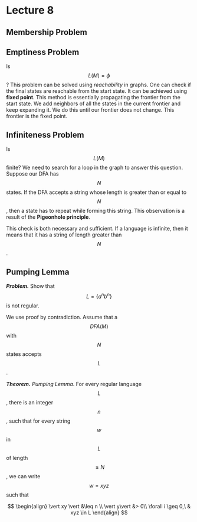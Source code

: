 # Lecture 8

## Membership Problem

## Emptiness Problem

Is $$L(M) = \phi$$? This problem can be solved using *reachability* in graphs. One can check if the final states are reachable from the start state. It can be achieved using **fixed point**. This method is essentially propagating the frontier from the start state. We add neighbors of all the states in the current frontier and keep expanding it. We do this until our frontier does not change. This frontier is the fixed point.

## Infiniteness Problem

Is $$L(M)$$ finite? We need to search for a loop in the graph to answer this question. Suppose our DFA has $$N$$ states. If the DFA accepts a string whose length is greater than or equal to $$N$$, then a state has to repeat while forming this string. This observation is a result of the **Pigeonhole principle**.

This check is both necessary and sufficient. If a language is infinite, then it means that it has a string of length greater than $$N$$.

## Pumping Lemma

***Problem.*** Show that $$L = \{a^nb^n\}$$ is not regular. 

We use proof by contradiction. Assume that a $$DFA(M)$$ with $$N$$ states accepts $$L$$.

***Theorem.*** *Pumping Lemma*. For every regular language $$L$$, there is an integer $$n$$, such that for every string $$w$$ in $$L$$ of length $$\geq N$$, we can write $$w = xyz$$ such that


$$
\begin{align}
\vert xy \vert &\leq n \\
\vert y\vert &> 0\\
\forall i \geq 0,\ &  xyz \in L
\end{align}
$$
